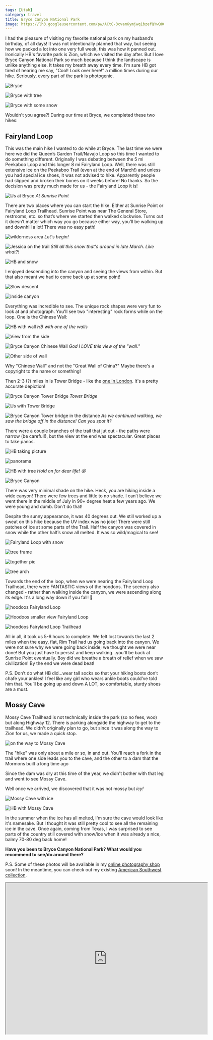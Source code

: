 ```yaml
---
tags: [Utah]
category: travel
title: Bryce Canyon National Park
image: https://lh3.googleusercontent.com/pw/ACtC-3cvam6ymjwq1bzefQYwQ0Ghmvf1cohEL1beduBl8q5ASaoBC8xCKoFVEQb4XlyO9AU0pVq10LrUixsugeirXDk0txovkjuTDwvRVLtcSPdfIOjmgp2EoR0sjO6rdA6QKcdcXCRxN04nLi0Mq81Oy_kA3w=w1000-h667-no?authuser=0
---
```

I had the pleasure of visiting my favorite national park on my husband’s birthday, of all days! It was not intentionally planned that way, but seeing how we packed a lot into one very full week, this was how it panned out. Ironically HB's favorite park is Zion, which we visited the day after. But I love Bryce Canyon National Park so much because I think the landscape is unlike anything else. It takes my breath away every time. I’m sure HB got tired of hearing me say, "Cool! Look over here!” a million times during our hike. Seriously, every part of the park is photogenic.

![Bryce](https://lh3.googleusercontent.com/pw/ACtC-3ekVxOO6k1RULYIy2Ft42TVBZM-eIgJUKI1SCV-PUhF9qlCECXBB9dd9HkzFOZtYJ4i78vglGJlZ1cFH5BB4YGpwe7BoZaGlCeVH1ZkCGndx5WNhhkcfz78yGd-D9W0eBntsaWY-sbEMbqtfzxv2G_MoQ=w1000-h667-no?authuser=0)

![Bryce with tree](https://lh3.googleusercontent.com/pw/ACtC-3eeFCtROcsr1MRJlCMV2wo7Wo3oyrOmCw7g-dma1NRkVkv35IiE8x4gDOKdxxiTI_mYM56U4zgYdgmE4v9BT3VauLbLAHZ3CZG4h1lKUbjt66ida8yfBtnKosQU8q44s07QS8H62uE_BXJhXNiC8z6MsA=w1000-h667-no?authuser=0)

![Bryce with some snow](https://lh3.googleusercontent.com/pw/ACtC-3f-3uxcujULXUPbyhAexDWsuADwcbFeQm3IxSfkT9LmGVBT47r-mHX_PepyeFAn6MNQLHNEvh1dCD6IUQHlpvMIPDFb8zhxk_CbQNoOS0jo6WPXOV2ek9NCpDm7RfyiQk4atTA-2qs1d98d8r1O5Ypqkg=w1000-h667-no?authuser=0)

Wouldn't you agree?! During our time at Bryce, we completed these two hikes:

## Fairyland Loop
This was the main hike I wanted to do while at Bryce. The last time we were here we did the Queen’s Garden Trail/Navajo Loop so this time I wanted to do something different. Originally I was debating between the 5 mi Peekaboo Loop and this longer 8 mi Fairyland Loop. Well, there was still extensive ice on the Peekaboo Trail (even at the end of March!) and unless you had special ice shoes, it was not advised to hike. Apparently people had slipped and broken their bones on it weeks before! No thanks. So the decision was pretty much made for us - the Fairyland Loop it is!

![Us at Bryce](https://lh3.googleusercontent.com/pw/ACtC-3fXhnDq-X8VmPbD66r9gBAPrdPNgFQVMh7WDLR-X-UkGAXN4xgz8NYPAhIdsvUfItlvZdFG_B8V853YmZBTVQ4shEQLF89xAfY-sS6aUImwW8zygXGXAu7g3KQhEjQFRJ8U1CjXBrIInS6lcxARbeKYYw=w1184-h888-no?authuser=0)
*At Sunrise Point*

There are two places where you can start the hike. Either at Sunrise Point or Fairyland Loop Trailhead. Sunrise Point was near The General Store, restrooms, etc. so that’s where we started then walked clockwise. Turns out it doesn’t matter which way you go because either way, you’ll be walking up and downhill a lot! There was no easy path!

![wilderness area](https://lh3.googleusercontent.com/pw/ACtC-3dzlC_WS_p3q_ntfg9ti_FHGXCV9m8nwc3BpyU7kPA4ly3gcTPVHY8VEJUAYHwzhEyanVysEMiOWA51la7PMKYWcLVjIXBIwcezdpjBbtgiVakB0Btu2DTOJDVP4C8kAc2WgxkQJMvSgdBg_4bG7ha-qQ=w1000-h667-no?authuser=0)
*Let's begin!*

![Jessica on the trail](https://lh3.googleusercontent.com/pw/ACtC-3c6qSAplA6VVi9Rub1kVd-rkOeGoviR_i1VknMnjoUkKnEXFEXmzG85QZCs-Y21imZOYzxdpLNPMv5xxBbK3CzoWWOunHJtb1x_0Zo35pEeo8rEiGzVLZp5fq0U0WF_5wmPvuCONWoGqmEQKs49JjY9Zw=w1000-h667-no?authuser=0)
*Still all this snow that's around in late March. Like what?!*

![HB and snow](https://lh3.googleusercontent.com/pw/ACtC-3fjeNXOUmrpZqeyRrwZny0eVQ_JXkil6UpQpUw1mRIdRobC_PPSe4UM-niEqw2z96Z8rXLLXoosIY1_mXX-xyqFDanJlAKqBcKkIrizsIYq_Ug1sz4sKdCjzkQCS43P5z0oHvBl7w3Jfe24w3yWYBU05Q=w1000-h667-no?authuser=0)

I enjoyed descending into the canyon and seeing the views from within. But that also meant we had to come back up at some point!

![Slow descent](https://lh3.googleusercontent.com/pw/ACtC-3cwNlPdaxyzqRsMmHYmIztL8Jk-isPuaMwAcSwY0l5_oDOr6UvUREo-fvQvSYf4IbzcLp7U9GaYofnBu47_Wr03tOp5ZX37B32BbPN6dwKywR8hPLGJOGijGWCYtSexPQl2I_GVU31FyqEH-qkzi9Oakg=w1000-h667-no?authuser=0)

![inside canyon](https://lh3.googleusercontent.com/pw/ACtC-3fYIuRZteP8LqO9j70P0a-B2p9imczCsq1q9R7h1ypUNby1bvjVpuBmIRm20PGk7RoAWl9dd0DDMdgCFH5mAZOo9cQGjyieeXIqEggtzKsdv-GVa9qHKIobG80ZTMbERPs9Qzfv7aKbZdBLsUsX1I6L6g=w1000-h667-no?authuser=0)

Everything was incredible to see. The unique rock shapes were very fun to look at and photograph. You'll see two "interesting" rock forms while on the loop. One is the Chinese Wall:

![HB with wall](https://lh3.googleusercontent.com/pw/ACtC-3fI4oL-zXrW-jEVZRtXdjM0wpp4kW5ChcxiX5nVaEdS_daMQnvkGCop23t5X0mdA7yGeKXwTSfmDbg2zLNZkxMKc3qhK54XC4Lc2rIWf7OhilZVia618dkRwNJRMMwKiwrMHfSMYiCBqrxBmxeybVsIrg=w1000-h667-no?authuser=0)
*HB with one of the walls*

![View from the side](https://lh3.googleusercontent.com/pw/ACtC-3cAJ4ab2dFhrhkYyeZEu6zjznT7zm8I1oAvgHzOl5od91592YN6Yl2cBdA5B3X_VCPbL5Z_gOeGAhGQoI-yGLQIqjJddW3bIiU-w-2p_e_gA4SxfeHIY-mjBo01zFk-vvdaLckxdG7vF76XkiclEibSgA=w1000-h667-no?authuser=0)

![Bryce Canyon Chinese Wall](https://lh3.googleusercontent.com/pw/ACtC-3eHW50hkFmWRlHbMoRQkUSFr2j63s1DpmYOmvsl_eckFZ8_pgjy_BoffYpUcyp_yldhz-uG4uHNavdV_qJRi9jSSWWatjxfV2SxHJvjEE0urhnH2NyhE6ED8HsQkXmsJqkhrTc5a4fgL0b-77M0R5np0w=w1000-h667-no?authuser=0)
*God I LOVE this view of the "wall."*

![Other side of wall](https://lh3.googleusercontent.com/pw/ACtC-3dfMMr6IQlflYuEXTtwZIfXWt43rEser25IAl6vrwhBguXgt5qyzuTI-E6sHGFwqWIcjvlYKQnCgGhR_llO9Bz9OhHjHCmet-jWrkGavyIkecPGCsJgAd1oqDdMYao6XcyhP6rm-odpM27ouFRiuyYpPg=w1000-h667-no?authuser=0)

Why "Chinese Wall" and not the "Great Wall of China?" Maybe there's a copyright to the name or something!

Then 2-3 (?) miles in is Tower Bridge - like the [one in London](https://upload.wikimedia.org/wikipedia/commons/thumb/6/63/Tower_Bridge_from_Shad_Thames.jpg/1200px-Tower_Bridge_from_Shad_Thames.jpg). It's a pretty accurate depiction!

![Bryce Canyon Tower Bridge](https://lh3.googleusercontent.com/pw/ACtC-3dMrCwys4CJaUjjvaiwdc2GgRPaBpj911Afk57hlnTklOZzQiy3LvQZxCzboGWKhJa3zVH310foozHPxAj-OM-ifAsIpue8KV9WGmVRQKwUu4mmXOAlGQ3XdOn04xEfNuosdawfhnyqFQjt24P-Rr73iQ=w1000-h667-no?authuser=0)
*Tower Bridge*

![Us with Tower Bridge](https://lh3.googleusercontent.com/pw/ACtC-3eFl87XptvnZmkOCumUhJm1ILJ2DCvPzB7tNLtDij31aGf--T_B9Fbhhd2I-pZ6pylkzIjrMNpREX2aZtfSZgtTeh2KSLb9Pqhtt90K-39WfwGpS_rfx48iBgxh2vjckn1Aq3hk98DCT8PlmUL8UDbOIA=w593-h888-no?authuser=0)

![Bryce Canyon Tower bridge in the distance](https://lh3.googleusercontent.com/pw/ACtC-3dNoTAg955HafwutRXJsTwNkAYIiBfD7dru2zGe31TGp1z2YNued_J7jgZT7a8EMHqYuN4jbQqvN9SOQGNHjG3fza0yyMSqovqrtz_satDG8iaOf9uxZ0kKm7yisJ0fABQNy1enOjS02xDe7X50IYF8Dw=w1000-h667-no?authuser=0)
*As we continued walking, we saw the bridge off in the distance! Can you spot it?*

There were a couple branches of the trail that jut out - the paths were narrow (be careful!), but the view at the end was spectacular. Great places to take panos.

![HB taking picture](https://lh3.googleusercontent.com/pw/ACtC-3f4YNsJ7N1gVC3bqubBehA4u79fE1an351eetaeJyqF8w5FHgKrpBc4_XfklK-jXLt0ZIOt7YdiKYS5inh7xDlHB5o1DN23AdNOfJCsO8qdYvGeFpnTCraMZ7PFCfqDt49MKaAAAD6DLk7dVyqIMQf4RQ=w1000-h667-no?authuser=0)

![panorama](https://lh3.googleusercontent.com/pw/ACtC-3dbcwAKzISf8SPhWk6_wcy5sFe7hHWGXUkeUzpfbnlGExt02UHAWEGaOtLiJeSsNgEHwH9AkHdqJrrcxyQsjQX1W1ImZLALB5ZoKDPYfewytoejRCtelUKrUFjmBK8KLghMoi00wR3lIDuA_WXE_EUGLA=w1519-h413-no?authuser=0)

![HB with tree](https://lh3.googleusercontent.com/pw/ACtC-3c4fT4b1MYIz74SufjNSzI6_JeTYZagjjdDW1m0siOjixYUyyEFLpvURctuHDx8lMIY0qOuwCMskzsyBLs4UXCFp0xNYF4Q5TP4aTmM6yXi3hO7l7bigMPtitmajFMvZzFv_7I7NtbnzwkF0IMjdu4Odw=w555-h831-no?authuser=0)
*Hold on for dear life! :stuck_out_tongue_winking_eye:*

![Bryce Canyon](https://lh3.googleusercontent.com/pw/ACtC-3eTayYy-uS_Y4Ck0XbE_t7Jt_9a-0c_oUbIRtN2gyixnVj-SifkDzAH5P84PmQTQl6NfXLcuhGHiSock_FjdFP3GdOFgx-QS52PzK_6BkoKJV44f0ztonExLe1gIGH408xzfCrXW3kQrOWjsb-Qu0MB7A=w1000-h667-no?authuser=0)

There was very minimal shade on the hike. Heck, you are hiking inside a wide canyon! There were few trees and little to no shade. I can’t believe we went there in the middle of July in 90+ degree heat a few years ago. We were young and dumb. Don’t do that!

Despite the sunny appearance, it was 40 degrees out. We still worked up a sweat on this hike because the UV index was no joke! There were still patches of ice at some parts of the Trail. Half the canyon was covered in snow while the other half’s snow all melted. It was so wild/magical to see!

![Fairyland Loop with snow](https://lh3.googleusercontent.com/pw/ACtC-3evtN79op0jtGZwpbG_kYuce-0VY3t8W1DQ_Was7i3MCkKHDdsy0-U3mcDVWQCfzvBrujp7mFkifBSwPNGhq-2G-87KFeDpTNhMoSw1euSATniRdZqXguyFS7S4T8urwca_fsfLkzA2l6JXqFKM_ehe6Q=w1519-h458-no?authuser=0)

![tree frame](https://lh3.googleusercontent.com/pw/ACtC-3fju9mGoVgfcsXqKe2xSNzRU01QlhgCA8hzXZ8_KiJuz2jt7HBxudypuQ7lB09X-yaO69ydtAbTvowOZ6zS8rj2GcVFnJMVWXvcyUlNmTjUuXd3vkGZ8sqFFBi0-4UbMivbenkJ4MuEVwkKOcybtwPL0w=w1000-h667-no?authuser=0)

![together pic](https://lh3.googleusercontent.com/pw/ACtC-3eL4IDTIvw6a9-N2wGnfJGu2XIi51IWvj6_vb3h2rgXACvvKnsTFNd3GX5s-ZxamU6aQdoPVMAy1W9oE4as4c_4f6JLvmnxp_BzW-yKmHRM1ZmTQajQszNraglSZGHh1af4Diz9JrJmQkkr5I_NuRjPXA=w1000-h667-no?authuser=0)

![tree arch](https://lh3.googleusercontent.com/pw/ACtC-3d2_udzdA7SBNGzfG9T6OwxABOqqDKf1LPcXDc1rK3HPr5Jh1E2inbUmoSl7mu7doWi-f6fB6QFltzvAz9_jhrtqWbHjxBu6VwmWMtWZaV35Gu-Igzk2Xo75P_oug2FJR2adLexEclnmqz0QLAly5JiWQ=w1000-h667-no?authuser=0)

Towards the end of the loop, when we were nearing the Fairyland Loop Trailhead, there were FANTASTIC views of the hoodoos. The scenery also changed - rather than walking inside the canyon, we were ascending along its edge. It's a long way down if you fall! :grimacing:

![hoodoos Fairyland Loop](https://lh3.googleusercontent.com/pw/ACtC-3ffY8hISgomA8FAIIACIVwJ1BEoeMicEr1w7hmfuTsRtTXcwNiJ2Xdl6fjzGMfLRy0AJn5_Ys-tETsLSP64BZ2ChPj4QqJGE_5tEdIonUWlkTYJj6enWUTgsbgzWwVBQWWjKBysX5Ldnl7RgNE8rOq_-w=w1000-h667-no?authuser=0)

![Hoodoos smaller view Fairyland Loop](https://lh3.googleusercontent.com/pw/ACtC-3f9Efm_pdgrwSx18sv2my-C5fd9dQLbZ1KgwMgVPj87Boxasj1neUfJjFk8NrM1YMeS6xAKCHtgy-VAWvwpoFoR7AwaiioIFEeK-lpPOAEXzwW_ecj0U3fXmTGMcjTEn2QL8Ej-YPWTvaZ1H7p44ExwzQ=w1000-h667-no?authuser=0)

![hoodoos Fairyland Loop Trailhead](https://lh3.googleusercontent.com/pw/ACtC-3cvam6ymjwq1bzefQYwQ0Ghmvf1cohEL1beduBl8q5ASaoBC8xCKoFVEQb4XlyO9AU0pVq10LrUixsugeirXDk0txovkjuTDwvRVLtcSPdfIOjmgp2EoR0sjO6rdA6QKcdcXCRxN04nLi0Mq81Oy_kA3w=w1000-h667-no?authuser=0)

All in all, it took us 5-6 hours to complete. We felt lost towards the last 2 miles when the easy, flat, Rim Trail had us going back into the canyon. We were not sure why we were going back inside; we thought we were near done! But you just have to persist and keep walking...you'll be back at Sunrise Point eventually. Boy did we breathe a breath of relief when we saw civilization! By the end we were dead beat!

P.S. Don’t do what HB did...wear tall socks so that your hiking boots don’t chafe your ankles! I feel like any girl who wears ankle boots could’ve told him that. You’ll be going up and down A LOT, so comfortable, sturdy shoes are a must.

## Mossy Cave
Mossy Cave Trailhead is not technically inside the park (so no fees, woo) but along Highway 12. There is parking alongside the highway to get to the trailhead. We didn't originally plan to go, but since it was along the way to Zion for us, we made a quick stop.

![on the way to Mossy Cave](https://lh3.googleusercontent.com/pw/ACtC-3d-G8olB0vPwsfv6gphMgIAgknusS-zfu-KDlSU_pr9LFzmBDs1V9W5cv4pA2cAj5XeXx8RrL-oADkGZKem294TG49ScYN3pOmDjagddmgpO_YtCFYKbRZ-aDdHY57fP6n0wHN9Ccxj0nT9UVr-NwHMQQ=w1000-h667-no?authuser=0)

The "hike" was only about a mile or so, in and out. You'll reach a fork in the trail where one side leads you to the cave, and the other to a dam that the Mormons built a long time ago

Since the dam was dry at this time of the year, we didn't bother with that leg and went to see Mossy Cave.

Well once we arrived, we discovered that it was not mossy but *icy!*

![Mossy Cave with ice](https://lh3.googleusercontent.com/pw/ACtC-3c4LgVHFVYcqWdI5ufvTSSjKwbT-8uRBRTO_6fLgM6ioB3FNQAP5_DKLOhv9FU5WbP8la5G9ZREbRoXRgX2oS8oj_nF1sAyDoeQEAHTogtXJ5x2YjaA5DwmdnKsSrkh_1UqzWObSduzQNsGgLPe0UsoBQ=w1000-h667-no?authuser=0)

![HB with Mossy Cave](https://lh3.googleusercontent.com/pw/ACtC-3cKayGTI_S8-E1OhmPsVEAfVnZl3AaKWgMf2fCpoHFCA26MFx003dV3xFzfYMq7tKGcwqbVQoxH8JYX7WH_cplAhSPVE5W3fUU-3WyNqi7Sccv-ie_sF7ufZB8nWGZg0uoN4-xJfR9UIZ8NuZmcuNefHw=w1000-h667-no?authuser=0)

In the summer when the ice has all melted, I'm sure the cave would look like it's namesake. But I thought it was still pretty cool to see all the remaining ice in the cave. Once again, coming from Texas, I was surprised to see parts of the country still covered with snow/ice when it was already a nice, balmy 70-80 deg back home!

**Have you been to Bryce Canyon National Park? What would you recommend to see/do around there?**

P.S. Some of these photos will be available in my [online photography shop](https://society6.com/jessicapei) soon! In the meantime, you can check out my existing [American Southwest collection](https://society6.com/jessicapei/collection/american-southwest).

<iframe src="https://www.google.com/maps/d/embed?mid=1OyYoApDX_iK3nSnmeou2_7VFBnIlrvYz" width="640" height="480"></iframe>